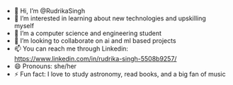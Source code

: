 - 👋 Hi, I’m @RudrikaSingh
- 👀 I’m interested in learning about new technologies and upskilling myself
- 🌱 I’m a computer science and engineering student
- 💞️ I’m looking to collaborate on ai and ml based projects
- 📫 You can reach me through Linkedin: https://www.linkedin.com/in/rudrika-singh-5508b9257/
- 😄 Pronouns: she/her
- ⚡ Fun fact: I love to study astronomy, read books, and a big fan of music

